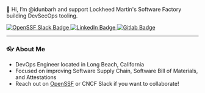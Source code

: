 👋 Hi, I’m @idunbarh and support Lockheed Martin's Software Factory building DevSecOps tooling.

<div id="badges">
  <a href="https://openssf.slack.com/archives/D03PTEJ0QD7">
    <img src="https://img.shields.io/badge/OpenSSF%20Slack-green?style=for-the-badge&logo=slack&logoColor=white" alt="OpenSSF Slack Badge"/>
  </a>
  <a href="https://www.linkedin.com/in/iandh/">
    <img src="https://img.shields.io/badge/LinkedIn-blue?style=for-the-badge&logo=linkedin&logoColor=white" alt="LinkedIn Badge"/>
  </a>
  <a href="https://gitlab.com/idunbarh">
    <img src="https://img.shields.io/badge/Gitlab-red?style=for-the-badge&logo=gitlab&logoColor=white" alt="Gitlab Badge"/>
  </a>
</div>

---

### :eyeglasses: About Me

- DevOps Engineer located in Long Beach, California
- Focused on improving Software Supply Chain, Software Bill of Materials, and Attestations
- Reach out on [OpenSSF](https://openssf.slack.com/archives/D03PTEJ0QD7) or CNCF Slack if you want to collaborate!

